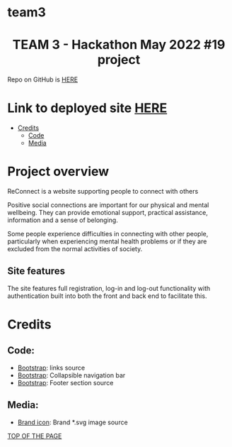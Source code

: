 # team3
<h1 align="center">TEAM 3 - Hackathon May 2022 #19 project</h1>

Repo on GitHub is <a href="https://github.com/CI-Team3/team3" target="_blank" rel="noopener">HERE</a>

# Link to deployed site <a href="https://ci-reconnect.herokuapp.com/" target="_blank" rel="noopener">HERE</a>

- [Credits](#credits)
  + [Code](#code)
  + [Media](#media)



# Project overview
ReConnect is a website supporting people to connect with others

Positive social connections are important for our physical and mental wellbeing. They can provide emotional support, practical assistance, information and a sense of belonging.

Some people experience difficulties in connecting with other people, particularly when experiencing mental health problems or if they are excluded from the normal activities of society.

## Site features

The site features full registration, log-in and log-out functionality with authentication built into both the front and back end to facilitate this.


# Credits

## Code:
-   [Bootstrap](https://www.codegrepper.com/code-examples/whatever/bootstrap+4+navbar+cdn): links source
-   [Bootstrap](https://getbootstrap.com/docs/4.0/components/navbar/):  Collapsible  navigation bar
-   [Bootstrap](https://mdbootstrap.com/docs/standard/navigation/footer/): Footer section source

## Media:
-   [Brand icon](https://www.svgrepo.com/show/95704/global-connect.svg): Brand *.svg image source







[TOP OF THE PAGE](#team3)